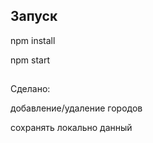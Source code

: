 ## Запуск
npm install

npm start

##

Сделано:

добавление/удаление городов

сохранять локально данный
